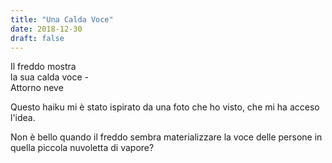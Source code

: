 ```yaml
---
title: "Una Calda Voce"
date: 2018-12-30
draft: false
---
```


Il freddo mostra  
la sua calda voce -  
Attorno neve  

<!--more-->

Questo haiku mi è stato ispirato da una foto che ho visto, che mi ha acceso l'idea.

Non è bello quando il freddo sembra materializzare la voce delle persone in quella piccola nuvoletta di vapore?